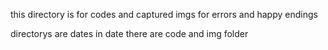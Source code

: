 this directory is for codes and captured imgs for errors and happy endings

directorys are dates 
    in date there are code and img folder

